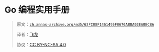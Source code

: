 # Go 编程实用手册

> 原文：[`zh.annas-archive.org/md5/62FC08F1461495F0676A88A03EA0ECBA`](https://zh.annas-archive.org/md5/62FC08F1461495F0676A88A03EA0ECBA)
> 
> 译者：[飞龙](https://github.com/wizardforcel)
> 
> 协议：[CC BY-NC-SA 4.0](http://creativecommons.org/licenses/by-nc-sa/4.0/)
